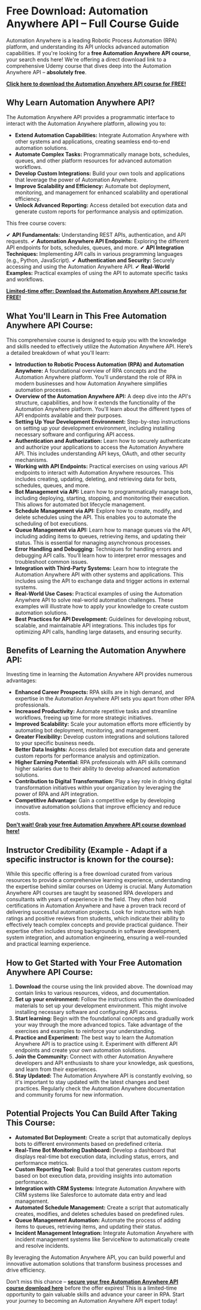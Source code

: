 # Free Download: Automation Anywhere API – Full Course Guide

Automation Anywhere is a leading Robotic Process Automation (RPA) platform, and understanding its API unlocks advanced automation capabilities. If you're looking for a **free Automation Anywhere API course**, your search ends here! We're offering a direct download link to a comprehensive Udemy course that dives deep into the Automation Anywhere API – **absolutely free**.

[**Click here to download the Automation Anywhere API course for FREE!**](https://udemywork.com/automation-anywhere-api)

## Why Learn Automation Anywhere API?

The Automation Anywhere API provides a programmatic interface to interact with the Automation Anywhere platform, allowing you to:

*   **Extend Automation Capabilities:** Integrate Automation Anywhere with other systems and applications, creating seamless end-to-end automation solutions.
*   **Automate Complex Tasks:** Programmatically manage bots, schedules, queues, and other platform resources for advanced automation workflows.
*   **Develop Custom Integrations:** Build your own tools and applications that leverage the power of Automation Anywhere.
*   **Improve Scalability and Efficiency:** Automate bot deployment, monitoring, and management for enhanced scalability and operational efficiency.
*   **Unlock Advanced Reporting:** Access detailed bot execution data and generate custom reports for performance analysis and optimization.

This free course covers:

✔ **API Fundamentals:** Understanding REST APIs, authentication, and API requests.
✔ **Automation Anywhere API Endpoints:** Exploring the different API endpoints for bots, schedules, queues, and more.
✔ **API Integration Techniques:** Implementing API calls in various programming languages (e.g., Python, JavaScript).
✔ **Authentication and Security:** Securely accessing and using the Automation Anywhere API.
✔ **Real-World Examples:** Practical examples of using the API to automate specific tasks and workflows.

[**Limited-time offer: Download the Automation Anywhere API course for FREE!**](https://udemywork.com/automation-anywhere-api)

## What You'll Learn in This Free Automation Anywhere API Course:

This comprehensive course is designed to equip you with the knowledge and skills needed to effectively utilize the Automation Anywhere API. Here’s a detailed breakdown of what you'll learn:

*   **Introduction to Robotic Process Automation (RPA) and Automation Anywhere:** A foundational overview of RPA concepts and the Automation Anywhere platform. You’ll understand the role of RPA in modern businesses and how Automation Anywhere simplifies automation processes.
*   **Overview of the Automation Anywhere API:** A deep dive into the API's structure, capabilities, and how it extends the functionality of the Automation Anywhere platform. You'll learn about the different types of API endpoints available and their purposes.
*   **Setting Up Your Development Environment:** Step-by-step instructions on setting up your development environment, including installing necessary software and configuring API access.
*   **Authentication and Authorization:** Learn how to securely authenticate and authorize your applications to access the Automation Anywhere API. This includes understanding API keys, OAuth, and other security mechanisms.
*   **Working with API Endpoints:** Practical exercises on using various API endpoints to interact with Automation Anywhere resources. This includes creating, updating, deleting, and retrieving data for bots, schedules, queues, and more.
*   **Bot Management via API:** Learn how to programmatically manage bots, including deploying, starting, stopping, and monitoring their execution. This allows for automated bot lifecycle management.
*   **Schedule Management via API:** Explore how to create, modify, and delete schedules using the API. This enables you to automate the scheduling of bot executions.
*   **Queue Management via API:** Learn how to manage queues via the API, including adding items to queues, retrieving items, and updating their status. This is essential for managing asynchronous processes.
*   **Error Handling and Debugging:** Techniques for handling errors and debugging API calls. You’ll learn how to interpret error messages and troubleshoot common issues.
*   **Integration with Third-Party Systems:** Learn how to integrate the Automation Anywhere API with other systems and applications. This includes using the API to exchange data and trigger actions in external systems.
*   **Real-World Use Cases:** Practical examples of using the Automation Anywhere API to solve real-world automation challenges. These examples will illustrate how to apply your knowledge to create custom automation solutions.
*   **Best Practices for API Development:** Guidelines for developing robust, scalable, and maintainable API integrations. This includes tips for optimizing API calls, handling large datasets, and ensuring security.

## Benefits of Learning the Automation Anywhere API:

Investing time in learning the Automation Anywhere API provides numerous advantages:

*   **Enhanced Career Prospects:** RPA skills are in high demand, and expertise in the Automation Anywhere API sets you apart from other RPA professionals.
*   **Increased Productivity:** Automate repetitive tasks and streamline workflows, freeing up time for more strategic initiatives.
*   **Improved Scalability:** Scale your automation efforts more efficiently by automating bot deployment, monitoring, and management.
*   **Greater Flexibility:** Develop custom integrations and solutions tailored to your specific business needs.
*   **Better Data Insights:** Access detailed bot execution data and generate custom reports for performance analysis and optimization.
*   **Higher Earning Potential:** RPA professionals with API skills command higher salaries due to their ability to develop advanced automation solutions.
*   **Contribution to Digital Transformation:** Play a key role in driving digital transformation initiatives within your organization by leveraging the power of RPA and API integration.
*   **Competitive Advantage:** Gain a competitive edge by developing innovative automation solutions that improve efficiency and reduce costs.

[**Don't wait! Grab your free Automation Anywhere API course download here!**](https://udemywork.com/automation-anywhere-api)

## Instructor Credibility (Example - Adapt if a specific instructor is known for the course):

While this specific offering is a free download curated from various resources to provide a comprehensive learning experience, understanding the expertise behind similar courses on Udemy is crucial. Many Automation Anywhere API courses are taught by seasoned RPA developers and consultants with years of experience in the field. They often hold certifications in Automation Anywhere and have a proven track record of delivering successful automation projects. Look for instructors with high ratings and positive reviews from students, which indicate their ability to effectively teach complex concepts and provide practical guidance.  Their expertise often includes strong backgrounds in software development, system integration, and automation engineering, ensuring a well-rounded and practical learning experience.

## How to Get Started with Your Free Automation Anywhere API Course:

1.  **Download** the course using the link provided above. The download may contain links to various resources, videos, and documentation.
2.  **Set up your environment:** Follow the instructions within the downloaded materials to set up your development environment. This might involve installing necessary software and configuring API access.
3.  **Start learning:** Begin with the foundational concepts and gradually work your way through the more advanced topics. Take advantage of the exercises and examples to reinforce your understanding.
4.  **Practice and Experiment:** The best way to learn the Automation Anywhere API is to practice using it. Experiment with different API endpoints and create your own automation solutions.
5.  **Join the Community:** Connect with other Automation Anywhere developers and API enthusiasts to share your knowledge, ask questions, and learn from their experiences.
6.  **Stay Updated:** The Automation Anywhere API is constantly evolving, so it's important to stay updated with the latest changes and best practices. Regularly check the Automation Anywhere documentation and community forums for new information.

## Potential Projects You Can Build After Taking This Course:

*   **Automated Bot Deployment:** Create a script that automatically deploys bots to different environments based on predefined criteria.
*   **Real-Time Bot Monitoring Dashboard:** Develop a dashboard that displays real-time bot execution data, including status, errors, and performance metrics.
*   **Custom Reporting Tool:** Build a tool that generates custom reports based on bot execution data, providing insights into automation performance.
*   **Integration with CRM Systems:** Integrate Automation Anywhere with CRM systems like Salesforce to automate data entry and lead management.
*   **Automated Schedule Management:** Create a script that automatically creates, modifies, and deletes schedules based on predefined rules.
*   **Queue Management Automation:** Automate the process of adding items to queues, retrieving items, and updating their status.
*   **Incident Management Integration:** Integrate Automation Anywhere with incident management systems like ServiceNow to automatically create and resolve incidents.

By leveraging the Automation Anywhere API, you can build powerful and innovative automation solutions that transform business processes and drive efficiency.

Don’t miss this chance – **[secure your free Automation Anywhere API course download here](https://udemywork.com/automation-anywhere-api)** before the offer expires! This is a limited-time opportunity to gain valuable skills and advance your career in RPA. Start your journey to becoming an Automation Anywhere API expert today!
